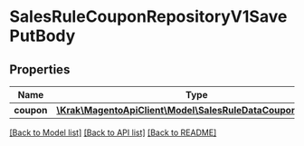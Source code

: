 # SalesRuleCouponRepositoryV1SavePutBody

## Properties
Name | Type | Description | Notes
------------ | ------------- | ------------- | -------------
**coupon** | [**\Krak\MagentoApiClient\Model\SalesRuleDataCouponInterface**](SalesRuleDataCouponInterface.md) |  | 

[[Back to Model list]](../README.md#documentation-for-models) [[Back to API list]](../README.md#documentation-for-api-endpoints) [[Back to README]](../README.md)


